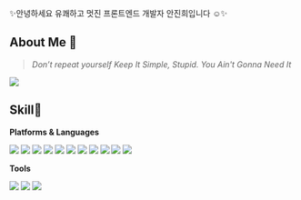 

<p>✨안녕하세요 유쾌하고 멋진 프론트엔드 개발자 안진희입니다 ☺️✨</p>

## About Me 👻
> <p><i>Don’t repeat yourself Keep It Simple, Stupid. You Ain't Gonna Need It</i></p>
<a harf="https://anggom.notion.site/JINI-Cool-and-Fun-f556431bd9e34d68b86a06a22d2a3f4a"><img src="https://img.shields.io/badge/Notion-000000?style=flat-square&logo=Notion&logoColor=white" style="display:inline-block"/></a>



<h2>Skill💪</h2>


<p><b>Platforms & Languages</b></p>

  <img src="https://img.shields.io/badge/React-61DAFB?style=flat-square&logo=React&logoColor=black" style="display:inline-block"/> <img src="https://img.shields.io/badge/Redux-764ABC?style=flat-square&amp;logo=Redux&amp;logoColor=white" style="display:inline-block"> <img src="https://img.shields.io/badge/HTML5-e74c3c?style=flat-square&amp;logo=HTML5&amp;logoColor=white" style="display:inline-block">
  <img src="https://img.shields.io/badge/JavaScript-F7DF1E?style=flat-square&amp;logo=JavaScript&amp;logoColor=white" style="display:inline-block">
 <img src="https://img.shields.io/badge/TypeScript-3178C6?style=flat-square&amp;logo=TypeScript&amp;logoColor=white" style="display:inline-block">
 <img src="https://img.shields.io/badge/CSS3-0A84FF?style=flat-square&amp;logo=CSS3&amp;logoColor=white" style="display:inline-block"> <img src="https://img.shields.io/badge/SCSS-fd79a8?style=flat-square&amp;logo=Sass&amp;logoColor=white" style="display:inline-block"> <img src="https://img.shields.io/badge/styled%2Dcomponents-DB7093?style=flat-square&amp;logo=styled%2Dcomponents&amp;logoColor=white" style="display:inline-block">
<img src="https://img.shields.io/badge/Apollo GraphQL-311C87?style=flat-square&amp;logo=Apollo GraphQL&amp;logoColor=white" style="display:inline-block">
<img src="https://img.shields.io/badge/GraphQL-E10098?style=flat-square&amp;logo=GraphQL&amp;logoColor=white" style="display:inline-block">
<img src="https://img.shields.io/badge/Next.js-000000?style=flat-square&amp;logo=Next.js&amp;logoColor=white" style="display:inline-block">



<p><b>Tools</b></p>

<img src="https://img.shields.io/badge/Firebase-FFCA28?style=flat-square&logo=Firebase&logoColor=black" style="display:inline-block"/> <img src="https://img.shields.io/badge/GitHub-181717?style=flat-square&logo=GitHub&logoColor=white" style="display:inline-block"/>
<img src="https://img.shields.io/badge/Figma-F24E1E?style=flat-square&logo=Figma&logoColor=white" style="display:inline-block"/>










